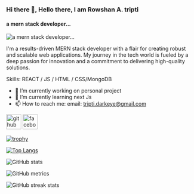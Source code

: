 ### Hi there 👋, Hello there, I am Rowshan A. tripti
#### a mern stack developer...
![a mern stack developer...](https://scontent.fdac3-2.fna.fbcdn.net/v/t39.30808-6/408701476_892349159191926_6845495287303025509_n.jpg?_nc_cat=102&ccb=1-7&_nc_sid=783fdb&_nc_eui2=AeHY31RDX9HaUwEKeFiNV8z4s4aBRFecM8KzhoFEV5wzwv-fV2CxLJM0ZS2k8uLNsCMV0oQ_z6JHyfG58peG7K93&_nc_ohc=zT_JLy8Vz6oAX-qVbQs&_nc_zt=23&_nc_ht=scontent.fdac3-2.fna&oh=00_AfBoDaNupcv7uW6Sq6QSSOrDN0nJPqBNhPkT-s_2oOdF2w&oe=65789029)

I'm a results-driven MERN stack developer with a flair for creating robust and scalable web applications. My journey in the tech world is fueled by a deep passion for innovation and a commitment to delivering high-quality solutions.

Skills:  REACT / JS / HTML / CSS/MongoDB

- 🔭 I’m currently working on personal project 
- 🌱 I’m currently learning next Js 
- 📫 How to reach me: email: tripti.darkeye@gmail.com 


[<img src='https://cdn.jsdelivr.net/npm/simple-icons@3.0.1/icons/github.svg' alt='github' height='40'>](https://github.com/Rowshan-A-Tripti)  [<img src='https://cdn.jsdelivr.net/npm/simple-icons@3.0.1/icons/facebook.svg' alt='facebook' height='40'>](https://www.facebook.com/profile.php?id=100052505502367)  

[![trophy](https://github-profile-trophy.vercel.app/?username=Rowshan-A-Tripti)](https://github.com/ryo-ma/github-profile-trophy)

[![Top Langs](https://github-readme-stats.vercel.app/api/top-langs/?username=Rowshan-A-Tripti)](https://github.com/anuraghazra/github-readme-stats)

![GitHub stats](https://github-readme-stats.vercel.app/api?username=Rowshan-A-Tripti&show_icons=true)  

![GitHub metrics](https://metrics.lecoq.io/Rowshan-A-Tripti)  

![GitHub streak stats](https://streak-stats.demolab.com/?user=Rowshan-A-Tripti)  

